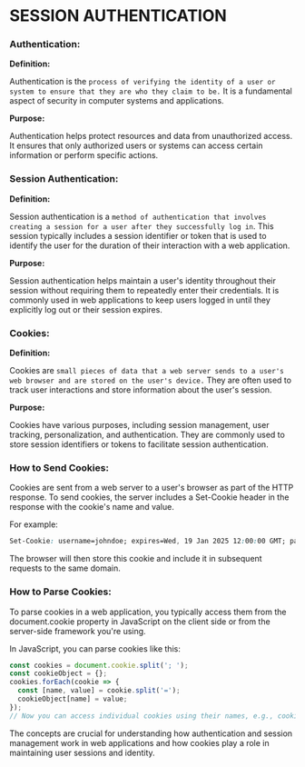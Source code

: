 # SESSION AUTHENTICATION

### Authentication:

__Definition:__

 Authentication is the `process of verifying the identity of a user or system to ensure that they are who they claim to be.` It is a fundamental aspect of security in computer systems and applications.

__Purpose:__

 Authentication helps protect resources and data from unauthorized access. It ensures that only authorized users or systems can access certain information or perform specific actions.

### Session Authentication:

**Definition:**

 Session authentication is a `method of authentication that involves creating a session for a user after they successfully log in`. This session typically includes a session identifier or token that is used to identify the user for the duration of their interaction with a web application.

**Purpose:**

 Session authentication helps maintain a user's identity throughout their session without requiring them to repeatedly enter their credentials. It is commonly used in web applications to keep users logged in until they explicitly log out or their session expires.

### Cookies:

**Definition:**

 Cookies are `small pieces of data that a web server sends to a user's web browser and are stored on the user's device.` They are often used to track user interactions and store information about the user's session.

**Purpose:**

 Cookies have various purposes, including session management, user tracking, personalization, and authentication. They are commonly used to store session identifiers or tokens to facilitate session authentication.

### How to Send Cookies:

Cookies are sent from a web server to a user's browser as part of the HTTP response. To send cookies, the server includes a Set-Cookie header in the response with the cookie's name and value.

For example:

``` css
Set-Cookie: username=johndoe; expires=Wed, 19 Jan 2025 12:00:00 GMT; path=/
```

The browser will then store this cookie and include it in subsequent requests to the same domain.

### How to Parse Cookies:

To parse cookies in a web application, you typically access them from the
document.cookie property in JavaScript on the client side or from the
server-side framework you're using.

In JavaScript, you can parse cookies like this:

``` javascript
const cookies = document.cookie.split('; ');
const cookieObject = {};
cookies.forEach(cookie => {
  const [name, value] = cookie.split('=');
  cookieObject[name] = value;
});
// Now you can access individual cookies using their names, e.g., cookieObject.username
```

The concepts are crucial for understanding how authentication and session management work in web applications and how cookies play a role in maintaining user sessions and identity.
